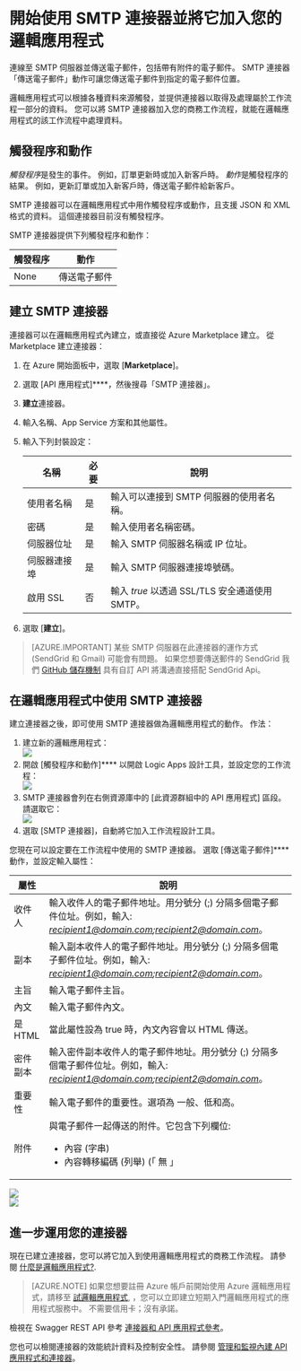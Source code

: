 <properties
   pageTitle="在 Logic Apps 中使用 SMTP 連接器 | Microsoft Azure App Service"
   description="如何建立並設定 SMTP 連接器或 API 應用程式，並在 Azure App Service 的邏輯應用程式中使用它"
   services="app-service\logic"
   documentationCenter=".net,nodejs,java"
   authors="rajeshramabathiran"
   manager="dwrede"
   editor=""/>

<tags
   ms.service="app-service-logic"
   ms.devlang="multiple"
   ms.topic="article"
   ms.tgt_pltfrm="na"
   ms.workload="integration"
   ms.date="11/11/2015"
   ms.author="rajram"/>



# 開始使用 SMTP 連接器並將它加入您的邏輯應用程式

連線至 SMTP 伺服器並傳送電子郵件，包括帶有附件的電子郵件。 SMTP 連接器「傳送電子郵件」動作可讓您傳送電子郵件到指定的電子郵件位置。

邏輯應用程式可以根據各種資料來源觸發，並提供連接器以取得及處理屬於工作流程一部分的資料。 您可以將 SMTP 連接器加入您的商務工作流程，就能在邏輯應用程式的該工作流程中處理資料。


## 觸發程序和動作

*觸發程序*是發生的事件。 例如，訂單更新時或加入新客戶時。 *動作*是觸發程序的結果。 例如，更新訂單或加入新客戶時，傳送電子郵件給新客戶。

SMTP 連接器可以在邏輯應用程式中用作觸發程序或動作，且支援 JSON 和 XML 格式的資料。 這個連接器目前沒有觸發程序。

SMTP 連接器提供下列觸發程序和動作：

 觸發程序| 動作
--- | ---
 None| 傳送電子郵件


## 建立 SMTP 連接器

連接器可以在邏輯應用程式內建立，或直接從 Azure Marketplace 建立。 從 Marketplace 建立連接器：

1. 在 Azure 開始面板中，選取 [**Marketplace**]。
2. 選取 [API 應用程式]****，然後搜尋「SMTP 連接器」。
3. **建立**連接器。
4. 輸入名稱、App Service 方案和其他屬性。
5. 輸入下列封裝設定：

    名稱| 必要| 說明
   --- | --- | ---
    使用者名稱| 是| 輸入可以連接到 SMTP 伺服器的使用者名稱。
    密碼| 是| 輸入使用者名稱密碼。
    伺服器位址| 是| 輸入 SMTP 伺服器名稱或 IP 位址。
    伺服器連接埠| 是| 輸入 SMTP 伺服器連接埠號碼。
    啟用 SSL| 否| 輸入 *true* 以透過 SSL/TLS 安全通道使用 SMTP。

6. 選取 [**建立**]。

> [AZURE.IMPORTANT] 某些 SMTP 伺服器在此連接器的運作方式 (SendGrid 和 Gmail) 可能會有問題。 如果您想要傳送郵件的 SendGrid 我們 [GitHub 儲存機制](https://github.com/logicappsio/SendGridAPI) 具有自訂 API 將溝通直接搭配 SendGrid Api。

## 在邏輯應用程式中使用 SMTP 連接器

建立連接器之後，即可使用 SMTP 連接器做為邏輯應用程式的動作。 作法：

1.  建立新的邏輯應用程式：  
![][2]
2.  開啟 [觸發程序和動作]**** 以開啟 Logic Apps 設計工具，並設定您的工作流程：  
![][3]
3.  SMTP 連接器會列在右側資源庫中的 [此資源群組中的 API 應用程式] 區段。 請選取它：  
![][4]
4.  選取 [SMTP 連接器]，自動將它加入工作流程設計工具。

您現在可以設定要在工作流程中使用的 SMTP 連接器。 選取 [傳送電子郵件]**** 動作，並設定輸入屬性：

 屬性| 說明
--- | ---
 收件人| 輸入收件人的電子郵件地址。用分號分 (;) 分隔多個電子郵件位址。例如，輸入: *recipient1@domain.com;recipient2@domain.com*。
 副本| 輸入副本收件人的電子郵件地址。用分號分 (;) 分隔多個電子郵件位址。例如，輸入: *recipient1@domain.com;recipient2@domain.com*。
 主旨| 輸入電子郵件主旨。
 內文| 輸入電子郵件內文。
 是 HTML| 當此屬性設為 true 時，內文內容會以 HTML 傳送。
 密件副本| 輸入密件副本收件人的電子郵件地址。用分號分 (;) 分隔多個電子郵件位址。例如，輸入: *recipient1@domain.com;recipient2@domain.com*。
 重要性| 輸入電子郵件的重要性。選項為 一般、低和高。
 附件| 與電子郵件一起傳送的附件。它包含下列欄位: <ul><li>內容 (字串)</li><li>內容轉移編碼 (列舉) (「 無 」| "base64")</li><li>內容類型 (字串)</li><li>內容識別碼 (字串)</li><li>檔案名稱 (字串)</li></ul>

![][5]  
![][6]

## 進一步運用您的連接器

現在已建立連接器，您可以將它加入到使用邏輯應用程式的商務工作流程。 請參閱 [什麼是邏輯應用程式?](app-service-logic-what-are-logic-apps.md).
>[AZURE.NOTE] 如果您想要註冊 Azure 帳戶前開始使用 Azure 邏輯應用程式，請移至 [試邏輯應用程式](https://tryappservice.azure.com/?appservice=logic), ，您可以立即建立短期入門邏輯應用程式的應用程式服務中。 不需要信用卡；沒有承諾。

檢視在 Swagger REST API 參考 [連接器和 API 應用程式參考](http://go.microsoft.com/fwlink/p/?LinkId=529766)。

您也可以檢閱連接器的效能統計資料及控制安全性。 請參閱 [管理和監視內建 API 應用程式和連接器](app-service-logic-monitor-your-connectors.md)。



[1]: ./media/app-service-logic-connector-smtp/img1.PNG 
[2]: ./media/app-service-logic-connector-smtp/img2.PNG 
[3]: ./media/app-service-logic-connector-smtp/img3.png 
[4]: ./media/app-service-logic-connector-smtp/img4.PNG 
[5]: ./media/app-service-logic-connector-smtp/img5.PNG 
[6]: ./media/app-service-logic-connector-smtp/img6.PNG 


